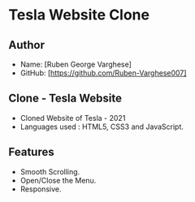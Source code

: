 # Tesla Website Clone #

## Author
- Name:  [Ruben George Varghese]
- GitHub: [https://github.com/Ruben-Varghese007]

## Clone - Tesla Website

- Cloned Website of Tesla - 2021
- Languages used : HTML5, CSS3 and JavaScript.

## Features

- Smooth Scrolling.
- Open/Close the Menu.
- Responsive.

